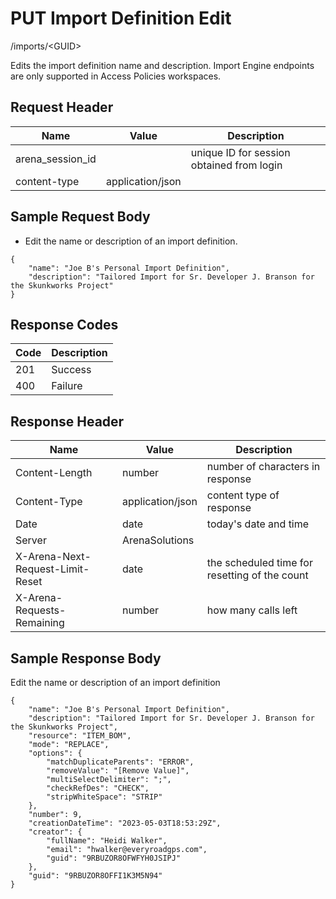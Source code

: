 # PUT Import Definition Edit
/imports/&lt;GUID&gt;

Edits the  import definition name and description. Import Engine endpoints are only supported in  Access Policies workspaces.

## Request Header

| Name<br> | Value<br> | Description<br> |
|  --- |  --- |  --- | 
| arena_session_id<br> |   | unique ID for session obtained from login<br> |
| content-type<br> | application/json<br> |   |

## Sample Request Body
* Edit the name or description of an import definition.

```
{
    "name": "Joe B's Personal Import Definition",
    "description": "Tailored Import for Sr. Developer J. Branson for the Skunkworks Project"
}
```
## Response Codes

| Code<br> | Description<br> |
|  --- |  --- | 
| 201<br> | Success<br> |
| 400<br> | Failure<br> |

## Response Header

| Name<br> | Value<br> | Description<br> |
|  --- |  --- |  --- | 
| Content-Length<br> | number<br> | number of characters in response<br> |
| Content-Type<br> | application/json<br> | content type of response<br> |
| Date<br> | date<br> | today's date and time<br> |
| Server<br> | ArenaSolutions<br> |   |
| X-Arena-Next-Request-Limit-Reset<br> | date<br> | the scheduled time for resetting of the count<br> |
| X-Arena-Requests-Remaining<br> | number<br> | how many calls left<br> |

## Sample Response Body
Edit the name or description of an import definition

```
{
    "name": "Joe B's Personal Import Definition",
    "description": "Tailored Import for Sr. Developer J. Branson for the Skunkworks Project",
    "resource": "ITEM_BOM",
    "mode": "REPLACE",
    "options": {
        "matchDuplicateParents": "ERROR",
        "removeValue": "[Remove Value]",
        "multiSelectDelimiter": ";",
        "checkRefDes": "CHECK",
        "stripWhiteSpace": "STRIP"
    },
    "number": 9,
    "creationDateTime": "2023-05-03T18:53:29Z",
    "creator": {
        "fullName": "Heidi Walker",
        "email": "hwalker@everyroadgps.com",
        "guid": "9RBUZOR8OFWFYH0JSIPJ"
    },
    "guid": "9RBUZOR8OFFI1K3M5N94"
}
```
